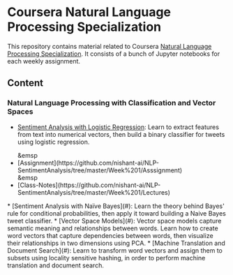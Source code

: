 # Coursera Natural Language Processing Specialization

This repository contains material related to Coursera [Natural Language Processing Specialization](https://www.coursera.org/specializations/natural-language-processing). It consists of a bunch of Jupyter notebooks for each weekly assignment.

## Content

### Natural Language Processing with Classification and Vector Spaces

* [Sentiment Analysis with Logistic Regression](https://github.com/nishant-ai/NLP-SentimentAnalysis/tree/master/Week%201): Learn to extract features from text into numerical vectors, then build a binary classifier for tweets using logistic regression.
<ul>
  &emsp <li>[Assignment](https://github.com/nishant-ai/NLP-SentimentAnalysis/tree/master/Week%201/Asssignment)</li>
  &emsp <li>[Class-Notes](https://github.com/nishant-ai/NLP-SentimentAnalysis/tree/master/Week%201/Lectures)</li>
</ul>
* [Sentiment Analysis with Naïve Bayes](#): Learn the theory behind Bayes' rule for conditional probabilities, then apply it toward building a Naive Bayes tweet classifier.
* [Vector Space Models](#): Vector space models capture semantic meaning and relationships between words. Learn how to create word vectors that capture dependencies between words, then visualize their relationships in two dimensions using PCA.
* [Machine Translation and Document Search](#): Learn to transform word vectors and assign them to subsets using locality sensitive hashing, in order to perform machine translation and document search.
